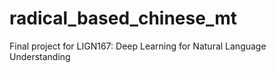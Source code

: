 # radical_based_chinese_mt
Final project for LIGN167: Deep Learning for Natural Language Understanding
